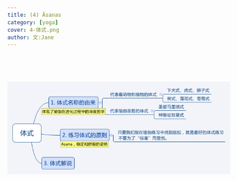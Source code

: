 ```yaml
---
title: (4) Āsanas 
category: [yoga]
cover: 4-体式.png
author: 文:Jane 
---
```


&emsp;&emsp;


&emsp;&emsp;


![Āsanas](./4-体式.png)

      
        
